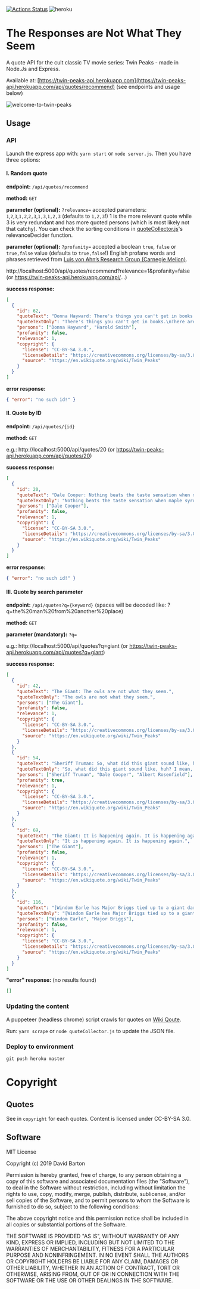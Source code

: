 [![Actions Status](https://github.com/theDavidBarton/twin-peaks-api/workflows/CI/badge.svg)](https://github.com/theDavidBarton/twin-peaks-api/actions)
![heroku](https://img.shields.io/badge/Heroku-true-430098.svg?logo=heroku)

# The Responses are Not What They Seem

A quote API for the cult classic TV movie series: Twin Peaks - made in Node.Js and Express.

Available at: [https://twin-peaks-api.herokuapp.com](https://twin-peaks-api.herokuapp.com/api/quotes/recommend) (see endpoints and usage below)

![welcome-to-twin-peaks](https://welcometotwinpeaks.com/wp-content/uploads/welcome-to-twin-peaks-sign-51201.jpg)

## Usage

### API

Launch the express app with: `yarn start` or `node server.js`. Then you have three options:

#### I. Random quote

**endpoint:** `/api/quotes/recommend`

**method:** `GET`

**parameter (optional):** `?relevance=` accepted parameters: `1`,`2`,`3`,`1,2`,`2,3`,`1,3`,`1,2,3` (defaults to `1,2,3`!) 1 is the more relevant quote while 3 is very redundant and has more quoted persons (which is most likely not that catchy). You can check the sorting conditions in [quoteCollector.js](./quoteCollector.js)'s relevanceDecider function.

**parameter (optional):** `?profanity=` accepted a boolean `true`, `false` or `true,false` value (defaults to `true,false`!) English profane words and phrases retrieved from [Luis von Ahn’s Research Group (Carnegie Mellon)](https://www.cs.cmu.edu/~biglou/resources/bad-words.txt).

http://localhost:5000/api/quotes/recommend?relevance=1&profanity=false (or https://twin-peaks-api.herokuapp.com/api/...)

**success response:**

```json
[
  {
    "id": 62,
    "quoteText": "Donna Hayward: There's things you can't get in books.\nHarold Smith: There are things you can't get anywhere… but we dream they can be found in other people.",
    "quoteTextOnly": "There's things you can't get in books.\nThere are things you can't get anywhere… but we dream they can be found in other people.",
    "persons": ["Donna Hayward", "Harold Smith"],
    "profanity": false,
    "relevance": 1,
    "copyright": {
      "license": "CC-BY-SA 3.0.",
      "licenseDetails": "https://creativecommons.org/licenses/by-sa/3.0/",
      "source": "https://en.wikiquote.org/wiki/Twin_Peaks"
    }
  }
]
```

**error response:**

```json
{ "error": "no such id!" }
```

#### II. Quote by ID

**endpoint:** `/api/quotes/{id}`

**method:** `GET`

e.g.: http://localhost:5000/api/quotes/20 (or https://twin-peaks-api.herokuapp.com/api/quotes/20)

**success response:**

```json
[
  {
    "id": 20,
    "quoteText": "Dale Cooper: Nothing beats the taste sensation when maple syrup [claps his hands] collides with ham.",
    "quoteTextOnly": "Nothing beats the taste sensation when maple syrup [claps his hands] collides with ham.",
    "persons": ["Dale Cooper"],
    "profanity": false,
    "relevance": 1,
    "copyright": {
      "license": "CC-BY-SA 3.0.",
      "licenseDetails": "https://creativecommons.org/licenses/by-sa/3.0/",
      "source": "https://en.wikiquote.org/wiki/Twin_Peaks"
    }
  }
]
```

**error response:**

```json
{ "error": "no such id!" }
```

#### III. Quote by search parameter

**endpoint:** `/api/quotes?q={keyword}` (spaces will be decoded like: ?q=the%20man%20from%20another%20place)

**method:** `GET`

**parameter (mandatory):** `?q=`

e.g.: http://localhost:5000/api/quotes?q=giant (or https://twin-peaks-api.herokuapp.com/api/quotes?q=giant)

**success response:**

```json
[
  {
    "id": 42,
    "quoteText": "The Giant: The owls are not what they seem.",
    "quoteTextOnly": "The owls are not what they seem.",
    "persons": ["The Giant"],
    "profanity": false,
    "relevance": 1,
    "copyright": {
      "license": "CC-BY-SA 3.0.",
      "licenseDetails": "https://creativecommons.org/licenses/by-sa/3.0/",
      "source": "https://en.wikiquote.org/wiki/Twin_Peaks"
    }
  },
  {
    "id": 54,
    "quoteText": "Sheriff Truman: So, what did this giant sound like, huh? I mean, did he have a big, booming voice or what?\nDale Cooper: No, no! He spoke softly, distinctly.\nAlbert Rosenfield: And you gave him the beans you were supposed to use to buy a cow.\nDale Cooper: No, Albert! I gave him my ring.\nAlbert Rosenfield: Okay. Uh, confining my conclusions to the planet Earth…",
    "quoteTextOnly": "So, what did this giant sound like, huh? I mean, did he have a big, booming voice or what?\nNo, no! He spoke softly, distinctly.\nAnd you gave him the beans you were supposed to use to buy a cow.\nNo, Albert! I gave him my ring.\nOkay. Uh, confining my conclusions to the planet Earth…",
    "persons": ["Sheriff Truman", "Dale Cooper", "Albert Rosenfield"],
    "profanity": true,
    "relevance": 1,
    "copyright": {
      "license": "CC-BY-SA 3.0.",
      "licenseDetails": "https://creativecommons.org/licenses/by-sa/3.0/",
      "source": "https://en.wikiquote.org/wiki/Twin_Peaks"
    }
  },
  {
    "id": 69,
    "quoteText": "The Giant: It is happening again. It is happening again.",
    "quoteTextOnly": "It is happening again. It is happening again.",
    "persons": ["The Giant"],
    "profanity": false,
    "relevance": 1,
    "copyright": {
      "license": "CC-BY-SA 3.0.",
      "licenseDetails": "https://creativecommons.org/licenses/by-sa/3.0/",
      "source": "https://en.wikiquote.org/wiki/Twin_Peaks"
    }
  },
  {
    "id": 116,
    "quoteText": "[Windom Earle has Major Briggs tied up to a giant dartboard.]\nWindom Earle: What is the capital of North Carolina?\nMajor Briggs: Raleigh.\nWindom Earle: Fat load of good that'll do me.",
    "quoteTextOnly": "[Windom Earle has Major Briggs tied up to a giant dartboard.]\nWhat is the capital of North Carolina?\nRaleigh.\nFat load of good that'll do me.",
    "persons": ["Windom Earle", "Major Briggs"],
    "profanity": false,
    "relevance": 1,
    "copyright": {
      "license": "CC-BY-SA 3.0.",
      "licenseDetails": "https://creativecommons.org/licenses/by-sa/3.0/",
      "source": "https://en.wikiquote.org/wiki/Twin_Peaks"
    }
  }
]
```

**"error" response:** (no results found)

```json
[]
```

### Updating the content

A puppeteer (headless chrome) script crawls for quotes on [Wiki Qoute](https://en.wikiquote.org/wiki/Twin_Peaks).

Run: `yarn scrape` or `node quoteCollector.js` to update the JSON file.

### Deploy to environment

`git push heroku master`

# Copyright

## Quotes

See in `copyright` for each quotes. Content is licensed under CC-BY-SA 3.0.

## Software

MIT License

Copyright (c) 2019 David Barton

Permission is hereby granted, free of charge, to any person obtaining a copy of this software and associated documentation files (the "Software"), to deal in the Software without restriction, including without limitation the rights to use, copy, modify, merge, publish, distribute, sublicense, and/or sell copies of the Software, and to permit persons to whom the Software is furnished to do so, subject to the following conditions:

The above copyright notice and this permission notice shall be included in all copies or substantial portions of the Software.

THE SOFTWARE IS PROVIDED "AS IS", WITHOUT WARRANTY OF ANY KIND, EXPRESS OR IMPLIED, INCLUDING BUT NOT LIMITED TO THE WARRANTIES OF MERCHANTABILITY, FITNESS FOR A PARTICULAR PURPOSE AND NONINFRINGEMENT. IN NO EVENT SHALL THE AUTHORS OR COPYRIGHT HOLDERS BE LIABLE FOR ANY CLAIM, DAMAGES OR OTHER LIABILITY, WHETHER IN AN ACTION OF CONTRACT, TORT OR OTHERWISE, ARISING FROM, OUT OF OR IN CONNECTION WITH THE SOFTWARE OR THE USE OR OTHER DEALINGS IN THE SOFTWARE.
